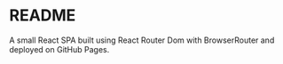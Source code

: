 # README
A small React SPA built using React Router Dom with BrowserRouter and deployed on GitHub Pages.
